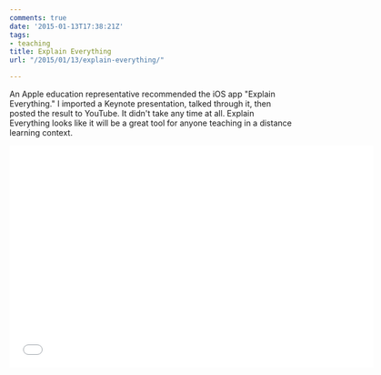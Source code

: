 ```yaml
---
comments: true
date: '2015-01-13T17:38:21Z'
tags:
- teaching
title: Explain Everything
url: "/2015/01/13/explain-everything/"

---
```

An Apple education representative recommended the iOS app "Explain Everything." I imported a Keynote presentation, talked through it, then posted the result to YouTube. It didn't take any time at all. Explain Everything looks like it will be a great tool for anyone teaching in a distance learning context.




<iframe width="640" height="390" src="//www.youtube.com/embed/3Aoa-yP5U_Y" frameborder="0" allowfullscreen></iframe>


